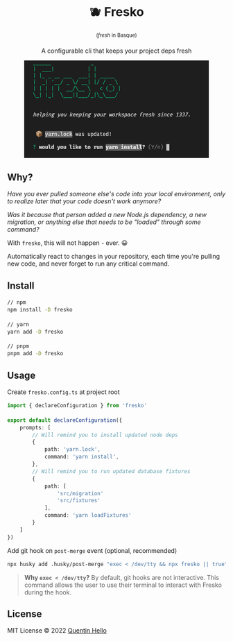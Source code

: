 <h1 align="center">🫐 Fresko</h1>
<p align="center"><sup>(<em>fresh</em> in Basque)</sup></p>
<p align="center">A configurable cli that keeps your project deps fresh</p>

<p align='center'>
<img src='./screenshots/main.png' width='426'/>
</p>

## Why?

_Have you ever pulled someone else's code into your local environment, only to realize later that your code doesn't work anymore?_

_Was it because that person added a new Node.js dependency, a new migration, or anything else that needs to be "loaded" through some command?_

With `fresko`, this will not happen - ever. 😀

Automatically react to changes in your repository, each time you're pulling new code, and never forget to run any critical command.

## Install

```bash
// npm
npm install -D fresko

// yarn
yarn add -D fresko

// pnpm
pnpm add -D fresko
```

## Usage

Create `fresko.config.ts` at project root

```typescript
import { declareConfiguration } from 'fresko'

export default declareConfiguration({
    prompts: [
        // Will remind you to install updated node deps
        {
            path: 'yarn.lock',
            command: 'yarn install',
        },
        // Will remind you to run updated database fixtures
        {
            path: [
                'src/migration'
                'src/fixtures'
            ],
            command: 'yarn loadFixtures'
        }
    ]
})

```

Add git hook on `post-merge` event (optional, recommended)

```bash
npx husky add .husky/post-merge "exec < /dev/tty && npx fresko || true"
```

> **Why `exec < /dev/tty`?** By default, git hooks are not interactive. This command allows the user to use their terminal to interact with Fresko during the hook.


## License

MIT License © 2022 [Quentin Hello](https://github.com/qhello)
